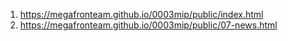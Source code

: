 1. <https://megafronteam.github.io/0003mip/public/index.html>
1. <https://megafronteam.github.io/0003mip/public/07-news.html>
